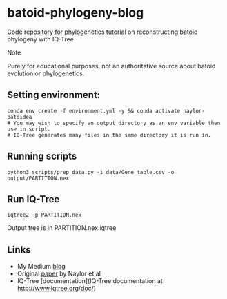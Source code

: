 # batoid-phylogeny-blog

Code repository for phylogenetics tutorial on reconstructing batoid phylogeny with IQ-Tree. 

> [!NOTE]  
> Purely for educational purposes, not an authoritative source about batoid evolution or phylogenetics.

## Setting environment:
```shell
conda env create -f environment.yml -y && conda activate naylor-batoidea
# You may wish to specify an output directory as an env variable then use in script.
# IQ-Tree generates many files in the same directory it is run in.
```
## Running scripts

```shell
python3 scripts/prep_data.py -i data/Gene_table.csv -o output/PARTITION.nex
```

## Run IQ-Tree

```shell
iqtree2 -p PARTITION.nex
```

Output tree is in PARTITION.nex.iqtree 

## Links
- My Medium [blog](https://medium.com/@ch1ru/phylogenetics-tutorial-reconstructing-batoid-phylogeny-from-dna-sequences-7b33fe70ee1b)
- Original [paper](https://www.sciencedirect.com/science/article/abs/pii/S1055790311005252) by Naylor et al
- IQ-Tree [documentation](IQ-Tree documentation at http://www.iqtree.org/doc/)


